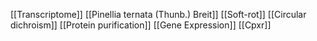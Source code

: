 [[Transcriptome]]
[[Pinellia ternata (Thunb.) Breit]]
[[Soft-rot]]
[[Circular dichroism]]
[[Protein purification]]
[[Gene Expression]]
[[Cpxr]]
